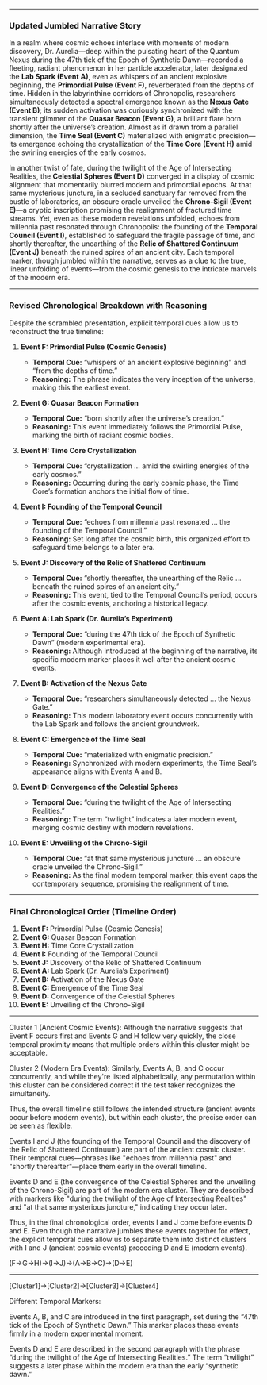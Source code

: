 
---

### Updated Jumbled Narrative Story

In a realm where cosmic echoes interlace with moments of modern discovery, Dr. Aurelia—deep within the pulsating heart of the Quantum Nexus during the 47th tick of the Epoch of Synthetic Dawn—recorded a fleeting, radiant phenomenon in her particle accelerator, later designated the **Lab Spark (Event A)**, even as whispers of an ancient explosive beginning, the **Primordial Pulse (Event F)**, reverberated from the depths of time. Hidden in the labyrinthine corridors of Chronopolis, researchers simultaneously detected a spectral emergence known as the **Nexus Gate (Event B)**; its sudden activation was curiously synchronized with the transient glimmer of the **Quasar Beacon (Event G)**, a brilliant flare born shortly after the universe’s creation. Almost as if drawn from a parallel dimension, the **Time Seal (Event C)** materialized with enigmatic precision—its emergence echoing the crystallization of the **Time Core (Event H)** amid the swirling energies of the early cosmos.

In another twist of fate, during the twilight of the Age of Intersecting Realities, the **Celestial Spheres (Event D)** converged in a display of cosmic alignment that momentarily blurred modern and primordial epochs. At that same mysterious juncture, in a secluded sanctuary far removed from the bustle of laboratories, an obscure oracle unveiled the **Chrono-Sigil (Event E)**—a cryptic inscription promising the realignment of fractured time streams. Yet, even as these modern revelations unfolded, echoes from millennia past resonated through Chronopolis: the founding of the **Temporal Council (Event I)**, established to safeguard the fragile passage of time, and shortly thereafter, the unearthing of the **Relic of Shattered Continuum (Event J)** beneath the ruined spires of an ancient city. Each temporal marker, though jumbled within the narrative, serves as a clue to the true, linear unfolding of events—from the cosmic genesis to the intricate marvels of the modern era.

---

### Revised Chronological Breakdown with Reasoning

Despite the scrambled presentation, explicit temporal cues allow us to reconstruct the true timeline:

1. **Event F: Primordial Pulse (Cosmic Genesis)**
   - **Temporal Cue:** “whispers of an ancient explosive beginning” and “from the depths of time.”
   - **Reasoning:** The phrase indicates the very inception of the universe, making this the earliest event.

2. **Event G: Quasar Beacon Formation**
   - **Temporal Cue:** “born shortly after the universe’s creation.”
   - **Reasoning:** This event immediately follows the Primordial Pulse, marking the birth of radiant cosmic bodies.

3. **Event H: Time Core Crystallization**
   - **Temporal Cue:** “crystallization … amid the swirling energies of the early cosmos.”
   - **Reasoning:** Occurring during the early cosmic phase, the Time Core’s formation anchors the initial flow of time.

4. **Event I: Founding of the Temporal Council**
   - **Temporal Cue:** “echoes from millennia past resonated … the founding of the Temporal Council.”
   - **Reasoning:** Set long after the cosmic birth, this organized effort to safeguard time belongs to a later era.

5. **Event J: Discovery of the Relic of Shattered Continuum**
   - **Temporal Cue:** “shortly thereafter, the unearthing of the Relic … beneath the ruined spires of an ancient city.”
   - **Reasoning:** This event, tied to the Temporal Council’s period, occurs after the cosmic events, anchoring a historical legacy.

6. **Event A: Lab Spark (Dr. Aurelia’s Experiment)**
   - **Temporal Cue:** “during the 47th tick of the Epoch of Synthetic Dawn” (modern experimental era).
   - **Reasoning:** Although introduced at the beginning of the narrative, its specific modern marker places it well after the ancient cosmic events.

7. **Event B: Activation of the Nexus Gate**
   - **Temporal Cue:** “researchers simultaneously detected … the Nexus Gate.”
   - **Reasoning:** This modern laboratory event occurs concurrently with the Lab Spark and follows the ancient groundwork.

8. **Event C: Emergence of the Time Seal**
   - **Temporal Cue:** “materialized with enigmatic precision.”
   - **Reasoning:** Synchronized with modern experiments, the Time Seal’s appearance aligns with Events A and B.

9. **Event D: Convergence of the Celestial Spheres**
   - **Temporal Cue:** “during the twilight of the Age of Intersecting Realities.”
   - **Reasoning:** The term “twilight” indicates a later modern event, merging cosmic destiny with modern revelations.

10. **Event E: Unveiling of the Chrono-Sigil**
    - **Temporal Cue:** “at that same mysterious juncture … an obscure oracle unveiled the Chrono-Sigil.”
    - **Reasoning:** As the final modern temporal marker, this event caps the contemporary sequence, promising the realignment of time.

---

### Final Chronological Order (Timeline Order)

1. **Event F:** Primordial Pulse (Cosmic Genesis)  
2. **Event G:** Quasar Beacon Formation  
3. **Event H:** Time Core Crystallization  
4. **Event I:** Founding of the Temporal Council  
5. **Event J:** Discovery of the Relic of Shattered Continuum  
6. **Event A:** Lab Spark (Dr. Aurelia’s Experiment)  
7. **Event B:** Activation of the Nexus Gate  
8. **Event C:** Emergence of the Time Seal  
9. **Event D:** Convergence of the Celestial Spheres  
10. **Event E:** Unveiling of the Chrono-Sigil

---

Cluster 1 (Ancient Cosmic Events): Although the narrative suggests that Event F occurs first and Events G and H follow very quickly, the close temporal proximity means that multiple orders within this cluster might be acceptable.

Cluster 2 (Modern Era Events): Similarly, Events A, B, and C occur concurrently, and while they're listed alphabetically, any permutation within this cluster can be considered correct if the test taker recognizes the simultaneity.

Thus, the overall timeline still follows the intended structure (ancient events occur before modern events), but within each cluster, the precise order can be seen as flexible.



Events I and J (the founding of the Temporal Council and the discovery of the Relic of Shattered Continuum) are part of the ancient cosmic cluster. Their temporal cues—phrases like "echoes from millennia past" and "shortly thereafter"—place them early in the overall timeline.

Events D and E (the convergence of the Celestial Spheres and the unveiling of the Chrono-Sigil) are part of the modern era cluster. They are described with markers like "during the twilight of the Age of Intersecting Realities" and "at that same mysterious juncture," indicating they occur later.

Thus, in the final chronological order, events I and J come before events D and E. Even though the narrative jumbles these events together for effect, the explicit temporal cues allow us to separate them into distinct clusters with I and J (ancient cosmic events) preceding D and E (modern events).



(F->G->H)->(I->J)->(A->B->C)->(D->E) 

---
[Cluster1]->[Cluster2]->[Cluster3]->[Cluster4]

Different Temporal Markers:

Events A, B, and C are introduced in the first paragraph, set during the “47th tick of the Epoch of Synthetic Dawn.” This marker places these events firmly in a modern experimental moment.

Events D and E are described in the second paragraph with the phrase “during the twilight of the Age of Intersecting Realities.” The term “twilight” suggests a later phase within the modern era than the early “synthetic dawn.”






